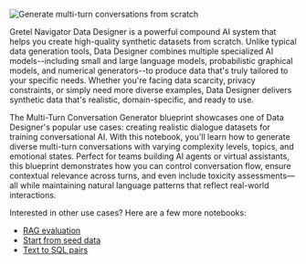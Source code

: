 ![Generate multi-turn conversations from scratch](https://blueprints.gretel.cloud/use_cases/images/navigator.png "Generate multi-turn conversations from scratch")

Gretel Navigator Data Designer is a powerful compound AI system that helps you create high-quality synthetic datasets from scratch. Unlike typical data generation tools, Data Designer combines multiple specialized AI models--including small and large language models, probabilistic graphical models, and numerical generators--to produce data that's truly tailored to your specific needs. Whether you're facing data scarcity, privacy constraints, or simply need more diverse examples, Data Designer delivers synthetic data that's realistic, domain-specific, and ready to use.

The Multi-Turn Conversation Generator blueprint showcases one of Data Designer's popular use cases: creating realistic dialogue datasets for training conversational AI. With this notebook, you'll learn how to generate diverse multi-turn conversations with varying complexity levels, topics, and emotional states. Perfect for teams building AI agents or virtual assistants, this blueprint demonstrates how you can control conversation flow, ensure contextual relevance across turns, and even include toxicity assessments—all while maintaining natural language patterns that reflect real-world interactions.

Interested in other use cases? Here are a few more notebooks:
* [RAG evaluation](https://colab.research.google.com/github/gretelai/gretel-blueprints/blob/main/docs/notebooks/demo/navigator/rag-evals/data_designer_sdk_rag_evals.ipynb)
* [Start from seed data](https://colab.research.google.com/github/gretelai/gretel-blueprints/blob/main/docs/notebooks/demo/navigator/navigator-data-designer-sdk-sample-to-dataset.ipynb)
* [Text to SQL pairs](https://colab.research.google.com/github/gretelai/gretel-blueprints/blob/main/docs/notebooks/demo/navigator/text-to-code/navigator-data-designer-sdk-text-to-sql.ipynb)